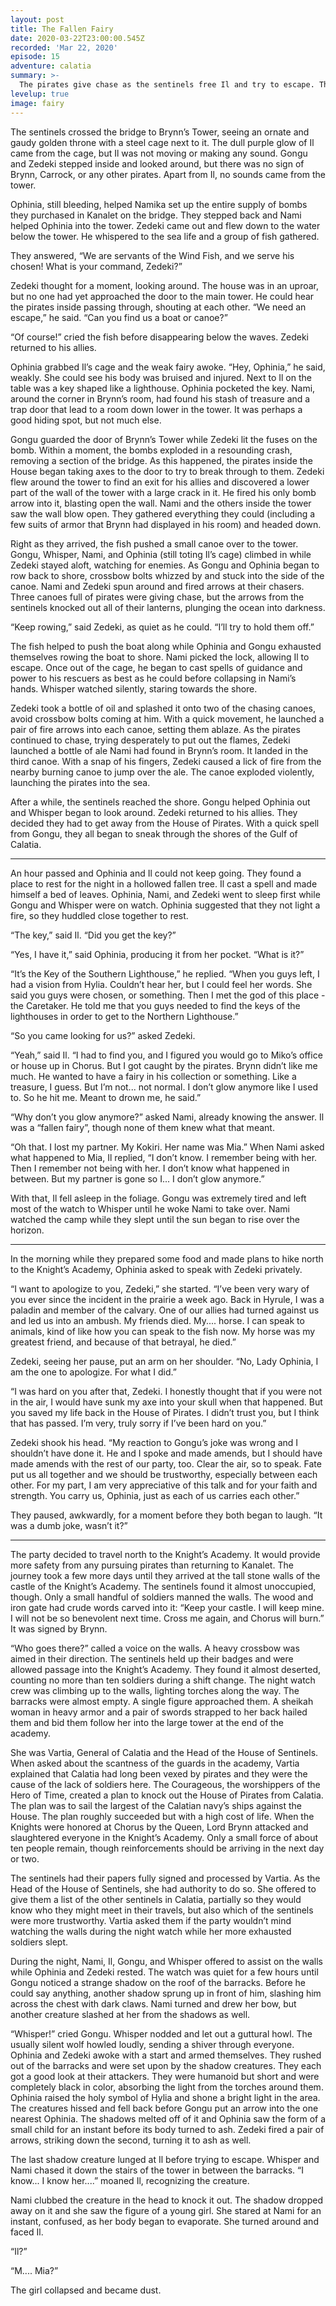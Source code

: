 ```yaml
---
layout: post
title: The Fallen Fairy
date: 2020-03-22T23:00:00.545Z
recorded: 'Mar 22, 2020'
episode: 15
adventure: calatia
summary: >-
  The pirates give chase as the sentinels free Il and try to escape. They learn more about Il as they travel to the Knight's Academy, eager to put distance between them and the House of Pirates
levelup: true
image: fairy
---
```


The sentinels crossed the bridge to Brynn’s Tower, seeing an ornate and gaudy golden throne with a steel cage next to it. The dull purple glow of Il came from the cage, but Il was not moving or making any sound. Gongu and Zedeki stepped inside and looked around, but there was no sign of Brynn, Carrock, or any other pirates. Apart from Il, no sounds came from the tower.

Ophinia, still bleeding, helped Namika set up the entire supply of bombs they purchased in Kanalet on the bridge. They stepped back and Nami helped Ophinia into the tower. Zedeki came out and flew down to the water below the tower. He whispered to the sea life and a group of fish gathered.

They answered, “We are servants of the Wind Fish, and we serve his chosen! What is your command, Zedeki?”

Zedeki thought for a moment, looking around. The house was in an uproar, but no one had yet approached the door to the main tower. He could hear the pirates inside passing through, shouting at each other. “We need an escape,” he said. “Can you find us a boat or canoe?”

“Of course!” cried the fish before disappearing below the waves. Zedeki returned to his allies.

Ophinia grabbed Il’s cage and the weak fairy awoke. “Hey, Ophinia,” he said, weakly. She could see his body was bruised and injured. Next to Il on the table was a key shaped like a lighthouse. Ophinia pocketed the key. Nami, around the corner in Brynn’s room, had found his stash of treasure and a trap door that lead to a room down lower in the tower. It was perhaps a good hiding spot, but not much else.

Gongu guarded the door of Brynn’s Tower while Zedeki lit the fuses on the bomb. Within a moment, the bombs exploded in a resounding crash, removing a section of the bridge. As this happened, the pirates inside the House began taking axes to the door to try to break through to them. Zedeki flew around the tower to find an exit for his allies and discovered a lower part of the wall of the tower with a large crack in it. He fired his only bomb arrow into it, blasting open the wall. Nami and the others inside the tower saw the wall blow open. They gathered everything they could (including a few suits of armor that Brynn had displayed in his room) and headed down.

Right as they arrived, the fish pushed a small canoe over to the tower. Gongu, Whisper, Nami, and Ophinia (still toting Il’s cage) climbed in while Zedeki stayed aloft, watching for enemies. As Gongu and Ophinia began to row back to shore, crossbow bolts whizzed by and stuck into the side of the canoe. Nami and Zedeki spun around and fired arrows at their chasers. Three canoes full of pirates were giving chase, but the arrows from the sentinels knocked out all of their lanterns, plunging the ocean into darkness.

“Keep rowing,” said Zedeki, as quiet as he could. “I’ll try to hold them off.”

The fish helped to push the boat along while Ophinia and Gongu exhausted themselves rowing the boat to shore. Nami picked the lock, allowing Il to escape. Once out of the cage, he began to cast spells of guidance and power to his rescuers as best as he could before collapsing in Nami’s hands. Whisper watched silently, staring towards the shore.

Zedeki took a bottle of oil and splashed it onto two of the chasing canoes, avoid crossbow bolts coming at him. With a quick movement, he launched a pair of fire arrows into each canoe, setting them ablaze. As the pirates continued to chase, trying desperately to put out the flames, Zedeki launched a bottle of ale Nami had found in Brynn’s room. It landed in the third canoe. With a snap of his fingers, Zedeki caused a lick of fire from the nearby burning canoe to jump over the ale. The canoe exploded violently, launching the pirates into the sea.

After a while, the sentinels reached the shore. Gongu helped Ophinia out and Whisper began to look around. Zedeki returned to his allies. They decided they had to get away from the House of Pirates. With a quick spell from Gongu, they all began to sneak through the shores of the Gulf of Calatia.

---

An hour passed and Ophinia and Il could not keep going. They found a place to rest for the night in a hollowed fallen tree. Il cast a spell and made himself a bed of leaves. Ophinia, Nami, and Zedeki went to sleep first while Gongu and Whisper were on watch. Ophinia suggested that they not light a fire, so they huddled close together to rest.

“The key,” said Il. “Did you get the key?”

“Yes, I have it,” said Ophinia, producing it from her pocket. “What is it?”

“It’s the Key of the Southern Lighthouse,” he replied. “When you guys left, I had a vision from Hylia. Couldn’t hear her, but I could feel her words. She said you guys were chosen, or something. Then I met the god of this place - the Caretaker. He told me that you guys needed to find the keys of the lighthouses in order to get to the Northern Lighthouse.”

“So you came looking for us?” asked Zedeki.

“Yeah,” said Il. “I had to find you, and I figured you would go to Miko’s office or house up in Chorus. But I got caught by the pirates. Brynn didn’t like me much. He wanted to have a fairy in his collection or something. Like a treasure, I guess. But I’m not... not normal. I don’t glow anymore like I used to. So he hit me. Meant to drown me, he said.”

“Why don’t you glow anymore?” asked Nami, already knowing the answer. Il was a “fallen fairy”, though none of them knew what that meant.

“Oh that. I lost my partner. My Kokiri. Her name was Mia.” When Nami asked what happened to Mia, Il replied, “I don’t know. I remember being with her. Then I remember not being with her. I don’t know what happened in between. But my partner is gone so I... I don’t glow anymore.”

With that, Il fell asleep in the foliage. Gongu was extremely tired and left most of the watch to Whisper until he woke Nami to take over. Nami watched the camp while they slept until the sun began to rise over the horizon.

---

In the morning while they prepared some food and made plans to hike north to the Knight’s Academy, Ophinia asked to speak with Zedeki privately.

“I want to apologize to you, Zedeki,” she started. “I’ve been very wary of you ever since the incident in the prairie a week ago. Back in Hyrule, I was a paladin and member of the calvary. One of our allies had turned against us and led us into an ambush. My friends died. My.... horse. I can speak to animals, kind of like how you can speak to the fish now. My horse was my greatest friend, and because of that betrayal, he died.”

Zedeki, seeing her pause, put an arm on her shoulder. “No, Lady Ophinia, I am the one to apologize. For what I did.”

“I was hard on you after that, Zedeki. I honestly thought that if you were not in the air, I would have sunk my axe into your skull when that happened. But you saved my life back in the House of Pirates. I didn’t trust you, but I think that has passed. I’m very, truly sorry if I’ve been hard on you.”

Zedeki shook his head. “My reaction to Gongu’s joke was wrong and I shouldn’t have done it. He and I spoke and made amends, but I should have made amends with the rest of our party, too. Clear the air, so to speak. Fate put us all together and we should be trustworthy, especially between each other. For my part, I am very appreciative of this talk and for your faith and strength. You carry us, Ophinia, just as each of us carries each other.”

They paused, awkwardly, for a moment before they both began to laugh. “It was a dumb joke, wasn’t it?”

---

The party decided to travel north to the Knight’s Academy. It would provide more safety from any pursuing pirates than returning to Kanalet. The journey took a few more days until they arrived at the tall stone walls of the castle of the Knight’s Academy. The sentinels found it almost unoccupied, though. Only a small handful of soldiers manned the walls. The wood and iron gate had crude words carved into it: “Keep your castle. I will keep mine. I will not be so benevolent next time. Cross me again, and Chorus will burn.” It was signed by Brynn.

“Who goes there?” called a voice on the walls. A heavy crossbow was aimed in their direction. The sentinels held up their badges and were allowed passage into the Knight’s Academy. They found it almost deserted, counting no more than ten soldiers during a shift change. The night watch crew was climbing up to the walls, lighting torches along the way. The barracks were almost empty. A single figure approached them. A sheikah woman in heavy armor and a pair of swords strapped to her back hailed them and bid them follow her into the large tower at the end of the academy.

She was Vartia, General of Calatia and the Head of the House of Sentinels. When asked about the scantness of the guards in the academy, Vartia explained that Calatia had long been vexed by pirates and they were the cause of the lack of soldiers here. The Courageous, the worshippers of the Hero of Time, created a plan to knock out the House of Pirates from Calatia. The plan was to sail the largest of the Calatian navy’s ships against the House. The plan roughly succeeded but with a high cost of life. When the Knights were honored at Chorus by the Queen, Lord Brynn attacked and slaughtered everyone in the Knight’s Academy. Only a small force of about ten people remain, though reinforcements should be arriving in the next day or two.

The sentinels had their papers fully signed and processed by Vartia. As the Head of the House of Sentinels, she had authority to do so. She offered to give them a list of the other sentinels in Calatia, partially so they would know who they might meet in their travels, but also which of the sentinels were more trustworthy. Vartia asked them if the party wouldn’t mind watching the walls during the night watch while her more exhausted soldiers slept.

During the night, Nami, Il, Gongu, and Whisper offered to assist on the walls while Ophinia and Zedeki rested. The watch was quiet for a few hours until Gongu noticed a strange shadow on the roof of the barracks. Before he could say anything, another shadow sprung up in front of him, slashing him across the chest with dark claws. Nami turned and drew her bow, but another creature slashed at her from the shadows as well.

“Whisper!” cried Gongu. Whisper nodded and let out a guttural howl. The usually silent wolf howled loudly, sending a shiver through everyone. Ophinia and Zedeki awoke with a start and armed themselves. They rushed out of the barracks and were set upon by the shadow creatures. They each got a good look at their attackers. They were humanoid but short and were completely black in color, absorbing the light from the torches around them. Ophinia raised the holy symbol of Hylia and shone a bright light in the area. The creatures hissed and fell back before Gongu put an arrow into the one nearest Ophinia. The shadows melted off of it and Ophinia saw the form of a small child for an instant before its body turned to ash. Zedeki fired a pair of arrows, striking down the second, turning it to ash as well.

The last shadow creature lunged at Il before trying to escape. Whisper and Nami chased it down the stairs of the tower in between the barracks. “I know... I know her....” moaned Il, recognizing the creature.

Nami clubbed the creature in the head to knock it out. The shadow dropped away on it and she saw the figure of a young girl. She stared at Nami for an instant, confused, as her body began to evaporate. She turned around and faced Il.

“Il?”

“M.... Mia?”

The girl collapsed and became dust.
